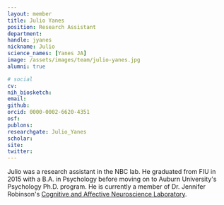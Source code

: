 ```yaml
---
layout: member
title: Julio Yanes
position: Research Assistant
department:
handle: jyanes
nickname: Julio
science_names: [Yanes JA]
image: /assets/images/team/julio-yanes.jpg
alumni: true

# social
cv:
nih_biosketch:
email:
github:
orcid: 0000-0002-6620-4351
osf:
publons:
researchgate: Julio_Yanes
scholar:
site:
twitter:
---
```


Julio was a research assistant in the NBC lab. He graduated from FIU in 2015 with a B.A. in Psychology before moving on to Auburn University's Psychology Ph.D. program. He is currently a member of Dr. Jennifer Robinson's [Cognitive and Affective Neuroscience Laboratory](http://aucanlab.com).
